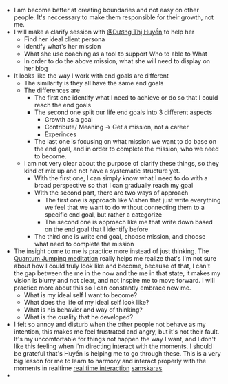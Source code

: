 - I am become better at creating boundaries and not easy on other people. It's neccessary to make them responsible for their growth, not me. 
- I will make a clarify session with [@Dương Thị Huyền](<@Dương Thị Huyền.md>) to help her
    - Find her ideal client persona
    - Identify what's her mission
    - What she use coaching as a tool to support Who to able to What
    - In order to do the above mission, what she will need to display on her blog
- It looks like the way I work with end goals are different
    - The similarity is they all have the same end goals
    - The differences are
        - The first one identify what I need to achieve or do so that I could reach the end goals
        - The second one split our life end goals into 3 different aspects
            - Growth as a goal
            - Contribute/ Meaning -> Get a mission, not a career
            - Experinces 
        - The last one is focusing on what mission we want to do base on the end goal, and in order to complete the mission, who we need to become.
    - I am not very clear about the purpose of clarify these things, so they kind of mix up and not have a systematic structure yet.
        - With the first one, I can simply know what I need to do with a broad perspective so that I can gradually reach my goal
        - WIth the second part, there are two ways of approach
            - The first one is approach like Vishen that just write everything we feel that we want to do without connecting them to a specific end goal, but rather a categorize
            - The second one is approach like me that write down based on the end goal that I identify before
        - The third one is write end goal, choose mission, and choose what need to complete the mission
- The insight come to me is practice more instead of just thinking. The [Quantum Jumping meditation](<Quantum Jumping meditation.md>) really helps me realize that's I'm not sure about how I could truly look like and become, because of that, I can't the gap between the me in the now and the me in that state, it makes my vision is blurry and not clear, and not inspire me to move forward. I will practice more about this so I can constantly embrace new me.
    - What is my ideal self I want to become?
    - What does the life of my ideal self look like?
    - What is his behavior and way of thinking?
    - What is the quality that he developed?  
- I felt so annoy and disturb when the other people not behave as my intention, this makes me feel frustrated and angry, but it's not their fault. It's my uncomfortable for things not happen the way I want, and I don't like this feeling when I'm directing interact with the moments. I should be grateful that's Huyền is helping me to go through these. This is a very big lesson for me to learn to harmony and interact properly with the moments in realtime [real time interaction](<real time interaction.md>) [samskaras](<samskaras.md>)
- 

